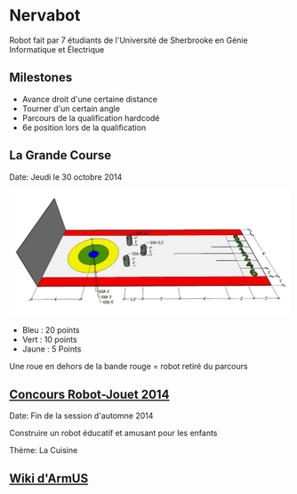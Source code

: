 Nervabot
========

Robot fait par 7 étudiants de l'Université de Sherbrooke en Génie Informatique et Électrique

Milestones
----------
- Avance droit d'une certaine distance
- Tourner d'un certain angle
- Parcours de la qualification hardcodé
- 6e position lors de la qualification

La Grande Course
----------------
Date: Jeudi le 30 octobre 2014

![Parcours](/Images/ParcoursGrandeCourse.jpg "Parcours")

+ Bleu : 20 points
+ Vert : 10 points
+ Jaune : 5 Points

Une roue en dehors de la bande rouge = robot retiré du parcours

<a href="http://www.gel.usherbrooke.ca/crj/2014/">Concours Robot-Jouet 2014</a>
-------------------------------------------------------------------------------
Date: Fin de la session d'automne 2014

Construire un robot éducatif et amusant pour les enfants

Thème: La Cuisine

<a href="http://www.gel.usherbrooke.ca/armus/index.php/Accueil">Wiki d'ArmUS</a>
--------------------------------------------------------------------------------

